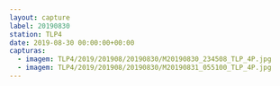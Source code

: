```yaml
---
layout: capture
label: 20190830
station: TLP4
date: 2019-08-30 00:00:00+00:00
capturas:
  - imagem: TLP4/2019/201908/20190830/M20190830_234508_TLP_4P.jpg
  - imagem: TLP4/2019/201908/20190830/M20190831_055100_TLP_4P.jpg
---
```

